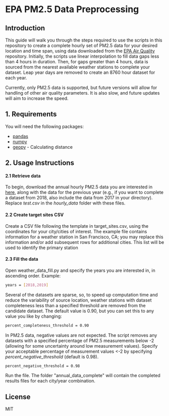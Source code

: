 # EPA PM2.5 Data Preprocessing
## Introduction
This guide will walk you through the steps required to use the scripts in this repository to create a complete hourly set of PM2.5 data for your desired location and time span, using data downloaded from the [EPA Air Quality](https://aqs.epa.gov/aqsweb/airdata/download_files.html#Raw) repository. Initially, the scripts use linear interpolation to fill data gaps less than 4 hours in duration. Then, for gaps greater than 4 hours, data is sourced from the nearest available weather stations to complete your dataset. Leap year days are removed to create an 8760 hour dataset for each year.

Currently, only PM2.5 data is supported, but future versions will allow for handling of other air quality parameters. It is also slow, and future updates will aim to increase the speed.
## 1. Requirements
You will need the following packages:
- [pandas](https://pypi.org/project/pandas/)
- [numpy](https://pypi.org/project/numpy/)
- [geopy](https://pypi.org/project/geopy/) - Calculating distance
## 2. Usage Instructions
#### 2.1 Retrieve data
To begin, download the annual hourly PM2.5 data you are interested in [here](https://aqs.epa.gov/aqsweb/airdata/download_files.html#Raw), along with the data for the previous year (e.g., if you want to complete a dataset from 2018, also include the data from 2017 in your directory). Replace _test.csv_ in the _hourly_data_ folder with these files.
#### 2.2 Create target sites CSV
Create a CSV file following the template in target_sites.csv, using the coordinates for your city/cities of interest. The example file contains information for a weather station in San Francisco, CA; you may replace this information and/or add subsequent rows for additional cities. This list will be used to identify the primary station 
#### 2.3 Fill the data
Open weather_data_fill.py and specify the years you are interested in, in ascending order. Example:
```sh
years = [2018,2019]
```
Several of the datasets are sparse, so, to speed up computation time and reduce the variability of source location, weather stations with dataset completeness less than a specified threshold are removed from the candidate dataset. The default value is 0.90, but you can set this to any value you like by changing: 
```sh
percent_completeness_threshold = 0.90
```
In PM2.5 data, negative values are not expected. The script removes any datasets with a specified percentage of PM2.5 measurements below -2 (allowing for some uncertainty around low measurement values). Specify your acceptable percentage of measurement values <-2 by specifying _percent_negative_threshold_ (default is 0.98).
```sh
percent_negative_threshold = 0.98
```
Run the file. The folder "annual_data_complete" will contain the completed results files for each city/year combination. 


## License

MIT

